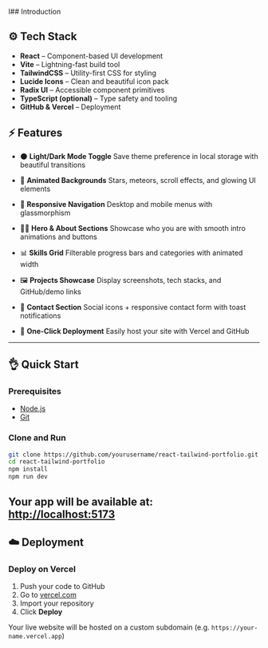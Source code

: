 I## Introduction 
## ⚙️ Tech Stack  
* **React** – Component-based UI development 
* **Vite** – Lightning-fast build tool
* **TailwindCSS** – Utility-first CSS for styling
* **Lucide Icons** – Clean and  beautiful icon pack 
* **Radix UI** – Accessible component primitives 
* **TypeScript (optional)** – Type safety and tooling
* **GitHub & Vercel** – Deployment
 
## ⚡️ Features  

* 🌑 **Light/Dark Mode Toggle**
  Save theme preference in local storage with beautiful transitions

* 💫 **Animated Backgrounds**
  Stars, meteors, scroll effects, and glowing UI elements

* 📱 **Responsive Navigation**
  Desktop and mobile menus with glassmorphism

* 👨‍💻 **Hero & About Sections**
  Showcase who you are with smooth intro animations and buttons

* 📊 **Skills Grid**
  Filterable progress bars and categories with animated width

* 🖼️ **Projects Showcase**
  Display screenshots, tech stacks, and GitHub/demo links
 
* 📩 **Contact Section**
  Social icons + responsive contact form with toast notifications

* 🚀 **One-Click Deployment**
  Easily host your site with Vercel and GitHub

---

## 👌 Quick Start

### Prerequisites

* [Node.js](https://nodejs.org/)
* [Git](https://git-scm.com/)

### Clone and Run

```bash
git clone https://github.com/yourusername/react-tailwind-portfolio.git
cd react-tailwind-portfolio
npm install
npm run dev
```
Your app will be available at: [http://localhost:5173](http://localhost:5173)
---
## ☁️ Deployment
 
### Deploy on Vercel

1. Push your code to GitHub
2. Go to [vercel.com](https://vercel.com)
3. Import your repository
4. Click **Deploy**

Your live website will be hosted on a custom subdomain (e.g. `https://your-name.vercel.app`)
